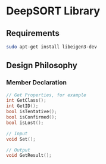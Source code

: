 # DeepSORT Library

## Requirements
```bash
sudo apt-get install libeigen3-dev
```

## Design Philosophy

### Member Declaration
```c++
// Get Properties, for example
int GetClass();
int GetID();
bool isTentative();
bool isConfirmed();
bool isLost();

// Input
void Set();

// Output
void GetResult();
```